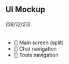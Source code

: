 ## UI Mockup

###### *(08/12/23)*
- [] Main screen (split)
- [] Chat navigation
- [] Tools navigation
